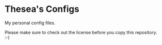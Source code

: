 # Thesea's Configs
My personal config files.

Please make sure to check out 
the license before you copy this
repository. :-)
